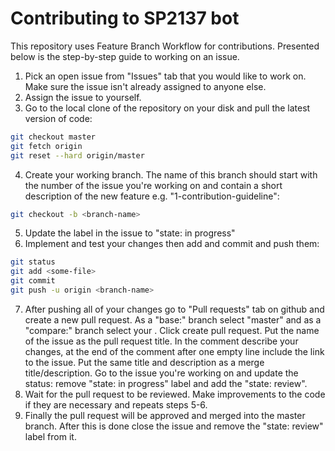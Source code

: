 # Contributing to SP2137 bot
This repository uses Feature Branch Workflow for contributions. Presented below is the step-by-step guide to working on an issue.
1. Pick an open issue from "Issues" tab that you would like to work on. Make sure the issue isn't already assigned to anyone else.
2. Assign the issue to yourself.
3. Go to the local clone of the repository on your disk and pull the latest version of code: 
```bash
git checkout master
git fetch origin
git reset --hard origin/master
```
4. Create your working branch. The name of this branch should start with the number of the issue you're working on and contain a short description of the new feature e.g. "1-contribution-guideline":
```bash
git checkout -b <branch-name>
```
5. Update the label in the issue to "state: in progress"
6. Implement and test your changes then add and commit and push them:
```bash
git status
git add <some-file>
git commit
git push -u origin <branch-name>
```
7. After pushing all of your changes go to "Pull requests" tab on github and create a new pull request. As a "base:" branch select "master" and as a "compare:" branch select your <branch-name>. Click create pull request. Put the name of the issue as the pull request title. In the comment describe your changes, at the end of the comment after one empty line include the link to the issue. Put the same title and description as a merge title/description. Go to the issue you're working on and update the status: remove "state: in progress" label and add the "state: review".
8. Wait for the pull request to be reviewed. Make improvements to the code if they are necessary and repeats steps 5-6.
9. Finally the pull request will be approved and merged into the master branch. After this is done close the issue and remove the "state: review" label from it.
